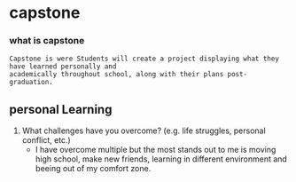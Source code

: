 # capstone

### what is capstone
    Capstone is were Students will create a project displaying what they have learned personally and
    academically throughout school, along with their plans post-graduation.

## personal Learning 
1. What challenges have you overcome? (e.g. life struggles, personal conflict, etc.)
    - I have overcome multiple but the most stands out to me is moving high school, make new friends, learning in different environment and beeing out of my comfort zone. 
    